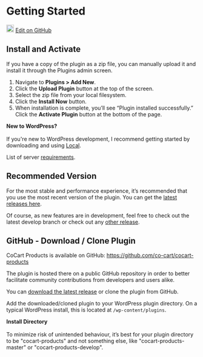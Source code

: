# Getting Started #

<img src="images/github.svg" width="20" height="20" alt="GitHub Mark Logo"> [Edit on GitHub](https://github.com/co-cart/co-cart-docs/blob/master/source/includes/cocart-v1/products/_getting-started.md)

## Install and Activate ##

If you have a copy of the plugin as a zip file, you can manually upload it and install it through the Plugins admin screen.

 1. Navigate to **Plugins > Add New**.
 2. Click the **Upload Plugin** button at the top of the screen.
 3. Select the zip file from your local filesystem.
 4. Click the **Install Now** button.
 5. When installation is complete, you’ll see “Plugin installed successfully.” Click the **Activate Plugin** button at the bottom of the page.

<aside class="notice">
    <strong>New to WordPress?</strong><br/><br/>If you're new to WordPress development, I recommend getting started by downloading and using <a href="https://localwp.com/" target="_blank">Local</a>.
</aside>

List of server [requirements](#introduction-requirements).

## Recommended Version ##

For the most stable and performance experience, it’s recommended that you use the most recent version of the plugin. You can get the [latest releases here](https://cocart.xyz/?utm_medium=docs.cocart.xyz&utm_source=docs&utm_content=cocart-docs).

Of course, as new features are in development, feel free to check out the latest develop branch or check out any [other release](https://github.com/co-cart/co-cart/releases).

## GitHub - Download / Clone Plugin ##

CoCart Products is available on GitHub: <https://github.com/co-cart/cocart-products>

The plugin is hosted there on a public GitHub repository in order to better facilitate community contributions from developers and users alike.

You can [download the latest release](https://github.com/co-cart/cocart-products/releases/latest) or clone the plugin from GitHub.

Add the downloaded/cloned plugin to your WordPress plugin directory. On a typical WordPress install, this is located at `/wp-content/plugins`.

<aside class="notice">
    <strong>Install Directory</strong><br/><br/>To minimize risk of unintended behaviour, it’s best for your plugin directory to be "cocart-products" and not something else, like "cocart-products-master" or "cocart-products-develop".
</aside>
